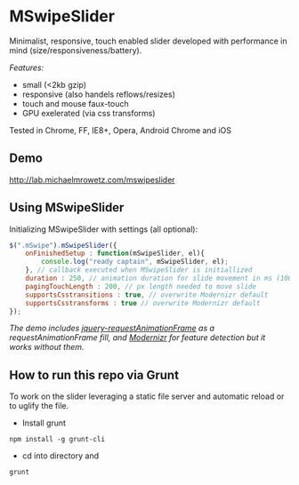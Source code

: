 MSwipeSlider
==============

Minimalist, responsive, touch enabled slider developed with performance in mind (size/responsiveness/battery).

*Features:*
- small (<2kb gzip)
- responsive (also handels reflows/resizes)
- touch and mouse faux-touch
- GPU exelerated (via css transforms)

Tested in Chrome, FF, IE8+, Opera, Android Chrome and iOS


Demo
----
http://lab.michaelmrowetz.com/mswipeslider


Using MSwipeSlider
------------------
Initializing MSwipeSlider with settings (all optional):

```JavaScript
$(".mSwipe").mSwipeSlider({
	onFinishedSetup : function(mSwipeSlider, el){
		console.log("ready captain", mSwipeSlider, el);
	}, // callback executed when MSwipeSlider is initiallized
	duration : 250, // animation duration for slide movement in ms (1000ms = 1sec)
	pagingTouchLength : 200, // px length needed to move slide
	supportsCsstransitions : true, // overwrite Modernizr default
	supportsCsstransforms : true // overwrite Modernizr default
});
```

_The demo includes [jquery-requestAnimationFrame](https://github.com/gnarf/jquery-requestAnimationFrame) as a requestAnimationFrame fill, and [Modernizr](http://modernizr.com/) for feature detection but it works without them._


How to run this repo via Grunt
-------------------------
To work on the slider leveraging a static file server and automatic reload or to uglify the file.

- Install grunt
 ```
 npm install -g grunt-cli
 ```
- cd into directory and 
 ```
 grunt
 ```